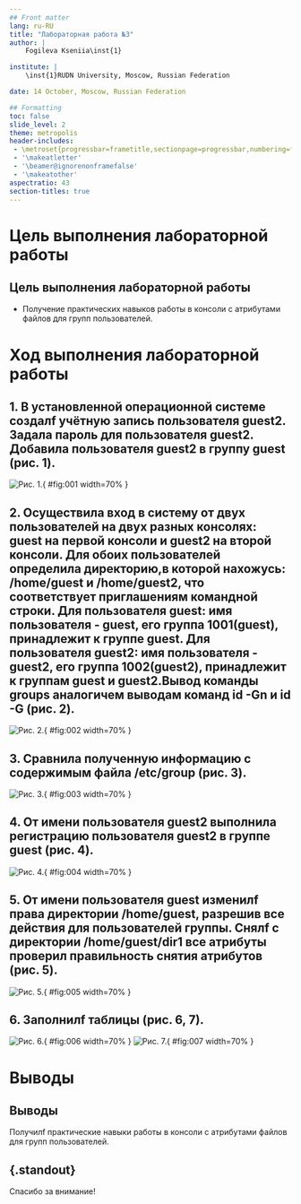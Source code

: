 ```yaml
---
## Front matter
lang: ru-RU
title: "Лабораторная работа №3"
author: |
	Fogileva Kseniia\inst{1}

institute: |
	\inst{1}RUDN University, Moscow, Russian Federation

date: 14 October, Moscow, Russian Federation

## Formatting
toc: false
slide_level: 2
theme: metropolis
header-includes:
 - \metroset{progressbar=frametitle,sectionpage=progressbar,numbering=fraction}
 - '\makeatletter'
 - '\beamer@ignorenonframefalse'
 - '\makeatother'
aspectratio: 43
section-titles: true
---
```


# Цель выполнения лабораторной работы

## Цель выполнения лабораторной работы

- Получение практических навыков работы в консоли с атрибутами файлов для групп пользователей.

# Ход выполнения лабораторной работы

## 1. В установленной операционной системе создалf учётную запись пользователя guest2. Задала пароль для пользователя guest2. Добавила пользователя guest2 в группу guest (рис. 1).
![Рис. 1.](image/1.jpg){ #fig:001 width=70% }

## 2. Осуществила вход в систему от двух пользователей на двух разных консолях: guest на первой консоли и guest2 на второй консоли. Для обоих пользователей определила директорию,в которой нахожусь: /home/guest и /home/guest2, что соответствует приглашениям командной строки. Для пользователя guest: имя пользователя - guest, его группа 1001(guest), принадлежит к группе guest. Для пользователя guest2: имя пользователя - guest2, его группа 1002(guest2), принадлежит к группам guest и guest2.Вывод команды groups аналогичем выводам команд id -Gn и id -G (рис. 2).
![Рис. 2.](image/2.jpg){ #fig:002 width=70% }

## 3. Сравнила полученную информацию с содержимым файла /etc/group (рис. 3).

![Рис. 3.](image/3.jpg){ #fig:003 width=70% }

## 4. От имени пользователя guest2 выполнила регистрацию пользователя guest2 в группе guest (рис. 4).
![Рис. 4.](image/4.jpg){ #fig:004 width=70% }

## 5. От имени пользователя guest изменилf права директории /home/guest, разрешив все действия для пользователей группы. Снялf с директории /home/guest/dir1 все атрибуты проверил правильность снятия атрибутов (рис. 5).
![Рис. 5.](image/5.jpg){ #fig:005 width=70% }

## 6. Заполнилf таблицы (рис. 6, 7).
![Рис. 6.](image/6.png){ #fig:006 width=70% }
![Рис. 7.](image/7.png){ #fig:007 width=70% }

# Выводы

## Выводы

Получилf практические навыки работы в консоли с атрибутами файлов для групп пользователей.

## {.standout}

Спасибо за внимание!
